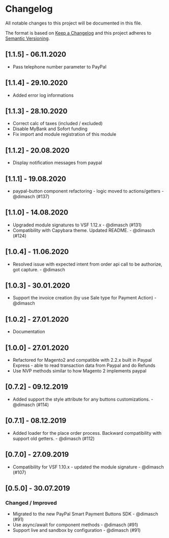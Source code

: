 # Changelog

All notable changes to this project will be documented in this file.

The format is based on [Keep a Changelog](https://keepachangelog.com/en/1.0.0/)
and this project adheres to [Semantic Versioning](https://semver.org/spec/v2.0.0.html).

## [1.1.5] - 06.11.2020

- Pass telephone number parameter to PayPal

## [1.1.4] - 29.10.2020

- Added error log informations

## [1.1.3] - 28.10.2020

- Correct calc of taxes (included / excluded)
- Disable MyBank and Sofort funding
- Fix import and module registration of this module

## [1.1.2] - 20.08.2020

- Display notification messages from paypal

## [1.1.1] - 19.08.2020

- paypal-button component refactoring - logic moved to actions/getters - @dimasch (#137)

## [1.1.0] - 14.08.2020

- Upgraded module signatures to VSF 1.12.x - @dimasch (#131)
- Compatibility with Capybara theme. Updated README. - @dimasch (#124)

## [1.0.4] - 11.06.2020

- Resolved issue with expected intent from order api call to be authorize, got capture. - @dimasch

## [1.0.3] - 30.01.2020

- Support the invoice creation (by use Sale type for Payment Action) - @dimasch

## [1.0.2] - 27.01.2020

- Documentation

## [1.0.0] - 27.01.2020

- Refactored for Magento2 and compatible with 2.2.x built in Paypal Express - able to read transaction data from Paypal and do Refunds
- Use NVP methods similar to how Magento 2 implements paypal

## [0.7.2] - 09.12.2019
- Added support the style attribute for any buttons customizations. - @dimasch (#114)

## [0.7.1] - 08.12.2019
- Added loader for the place order process. Backward compatibility with support old getters. - @dimasch (#112)

## [0.7.0] - 27.09.2019
- Compatibility for VSF 1.10.x - updated the module signature - @dimasch (#107)

## [0.5.0] - 30.07.2019

### Changed / Improved

- Migrated to the new PayPal Smart Payment Buttons SDK  - @dimasch (#91)
- Use async/await for component methods - @dimasch (#91)
- Support live and sandbox by configuration - @dimasch (#91)
